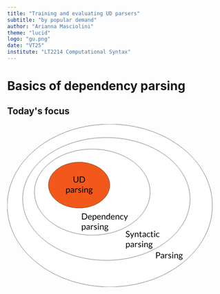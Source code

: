 ```yaml
---
title: "Training and evaluating UD parsers"
subtitle: "by popular demand"
author: "Arianna Masciolini"
theme: "lucid"
logo: "gu.png"
date: "VT25"
institute: "LT2214 Computational Syntax"
---
```


# Basics of dependency parsing

## Today's focus
<svg version="1.1" viewBox="0.0 0.0 960.0 720.0" fill="none" stroke="none" stroke-linecap="square" stroke-miterlimit="10" xmlns:xlink="http://www.w3.org/1999/xlink" xmlns="http://www.w3.org/2000/svg"><clipPath id="p.0"><path d="m0 0l960.0 0l0 720.0l-960.0 0l0 -720.0z" clip-rule="nonzero"/></clipPath><g clip-path="url(#p.0)"><path fill="#000000" fill-opacity="0.0" d="m0 0l960.0 0l0 720.0l-960.0 0z" fill-rule="evenodd"/><path fill="#ffffff" d="m0 360.00787l0 0c0 -198.82251 202.92429 -360.0 453.24408 -360.0l0 0c250.31982 0 453.24408 161.17749 453.24408 360.0l0 0c0 198.82251 -202.92426 360.0 -453.24408 360.0l0 0c-250.3198 0 -453.24408 -161.17749 -453.24408 -360.0z" fill-rule="evenodd"/><path stroke="#000000" stroke-width="1.0" stroke-linejoin="round" stroke-linecap="butt" d="m0 360.00787l0 0c0 -198.82251 202.92429 -360.0 453.24408 -360.0l0 0c250.31982 0 453.24408 161.17749 453.24408 360.0l0 0c0 198.82251 -202.92426 360.0 -453.24408 360.0l0 0c-250.3198 0 -453.24408 -161.17749 -453.24408 -360.0z" fill-rule="evenodd"/><path fill="#ffffff" d="m68.12775 330.84973l0 0c0 -150.0649 165.59824 -271.71655 369.87402 -271.71655l0 0c204.27576 0 369.87402 121.65164 369.87402 271.71655l0 0c0 150.06491 -165.59827 271.71655 -369.87402 271.71655l0 0c-204.27579 0 -369.87402 -121.65164 -369.87402 -271.71655z" fill-rule="evenodd"/><path stroke="#000000" stroke-width="1.0" stroke-linejoin="round" stroke-linecap="butt" d="m68.12775 330.84973l0 0c0 -150.0649 165.59824 -271.71655 369.87402 -271.71655l0 0c204.27576 0 369.87402 121.65164 369.87402 271.71655l0 0c0 150.06491 -165.59827 271.71655 -369.87402 271.71655l0 0c-204.27579 0 -369.87402 -121.65164 -369.87402 -271.71655z" fill-rule="evenodd"/><path fill="#ffffff" d="m120.255196 300.69324l0 0c0 -105.15155 114.39654 -190.3937 255.51181 -190.3937l0 0c141.11526 0 255.51181 85.24216 255.51181 190.3937l0 0c0 105.15152 -114.396545 190.3937 -255.51181 190.3937l0 0c-141.11526 0 -255.51181 -85.24219 -255.51181 -190.3937z" fill-rule="evenodd"/><path stroke="#000000" stroke-width="1.0" stroke-linejoin="round" stroke-linecap="butt" d="m120.255196 300.69324l0 0c0 -105.15155 114.39654 -190.3937 255.51181 -190.3937l0 0c141.11526 0 255.51181 85.24216 255.51181 190.3937l0 0c0 105.15152 -114.396545 190.3937 -255.51181 190.3937l0 0c-141.11526 0 -255.51181 -85.24219 -255.51181 -190.3937z" fill-rule="evenodd"/><path fill="#f2581a" d="m182.09082 269.72812l0 0c0 -56.011246 60.69185 -101.41733 135.55905 -101.41733l0 0c74.86719 0 135.55905 45.406082 135.55905 101.41733l0 0c0 56.01123 -60.691864 101.41733 -135.55905 101.41733l0 0c-74.8672 0 -135.55905 -45.406097 -135.55905 -101.41733z" fill-rule="evenodd"/><path stroke="#000000" stroke-width="1.0" stroke-linejoin="round" stroke-linecap="butt" d="m182.09082 269.72812l0 0c0 -56.011246 60.69185 -101.41733 135.55905 -101.41733l0 0c74.86719 0 135.55905 45.406082 135.55905 101.41733l0 0c0 56.01123 -60.691864 101.41733 -135.55905 101.41733l0 0c-74.8672 0 -135.55905 -45.406097 -135.55905 -101.41733z" fill-rule="evenodd"/><path fill="#000000" fill-opacity="0.0" d="m645.3995 548.7699l314.61414 0l0 78.86615l-314.61414 0z" fill-rule="evenodd"/><path fill="#000000" d="m661.6182 583.6099l0 10.0l-3.59375 0l0 -26.75l7.890625 0q2.53125 0 4.40625 0.59375q1.890625 0.59375 3.109375 1.671875q1.234375 1.078125 1.84375 2.609375q0.609375 1.53125 0.609375 3.421875q0 1.859375 -0.65625 3.40625q-0.65625 1.546875 -1.921875 2.671875q-1.25 1.125 -3.125 1.75q-1.859375 0.625 -4.265625 0.625l-4.296875 0zm0 -2.875l4.296875 0q1.546875 0 2.734375 -0.40625q1.1875 -0.421875 1.984375 -1.15625q0.8125 -0.734375 1.21875 -1.765625q0.40625 -1.03125 0.40625 -2.25q0 -2.5625 -1.578125 -4.0q-1.578125 -1.4375 -4.765625 -1.4375l-4.296875 0l0 11.015625zm31.264832 12.875l-1.46875 0q-0.484375 0 -0.796875 -0.140625q-0.296875 -0.15625 -0.390625 -0.640625l-0.359375 -1.75q-0.75 0.671875 -1.46875 1.203125q-0.703125 0.53125 -1.484375 0.890625q-0.78125 0.359375 -1.671875 0.546875q-0.890625 0.1875 -1.96875 0.1875q-1.109375 0 -2.078125 -0.296875q-0.953125 -0.3125 -1.65625 -0.921875q-0.703125 -0.625 -1.125 -1.5625q-0.421875 -0.953125 -0.421875 -2.234375q0 -1.125 0.609375 -2.15625q0.625 -1.03125 1.984375 -1.828125q1.375 -0.8125 3.59375 -1.328125q2.234375 -0.515625 5.4375 -0.59375l0 -1.46875q0 -2.203125 -0.953125 -3.328125q-0.9375 -1.140625 -2.78125 -1.140625q-1.203125 0 -2.046875 0.3125q-0.828125 0.3125 -1.4375 0.703125q-0.59375 0.375 -1.046875 0.6875q-0.4375 0.296875 -0.859375 0.296875q-0.34375 0 -0.59375 -0.171875q-0.25 -0.171875 -0.390625 -0.4375l-0.609375 -1.0625q1.578125 -1.515625 3.375 -2.265625q1.8125 -0.75 4.015625 -0.75q1.59375 0 2.828125 0.53125q1.234375 0.515625 2.0625 1.453125q0.84375 0.9375 1.265625 2.265625q0.4375 1.3125 0.4375 2.90625l0 12.09375zm-8.625 -2.03125q0.875 0 1.609375 -0.171875q0.734375 -0.1875 1.375 -0.515625q0.640625 -0.328125 1.21875 -0.78125q0.59375 -0.46875 1.15625 -1.078125l0 -3.9375q-2.296875 0.078125 -3.90625 0.375q-1.59375 0.28125 -2.609375 0.75q-1.0 0.46875 -1.46875 1.109375q-0.453125 0.625 -0.453125 1.40625q0 0.75 0.234375 1.296875q0.25 0.53125 0.65625 0.875q0.421875 0.34375 0.96875 0.515625q0.5625 0.15625 1.21875 0.15625zm13.65979 2.03125l0 -18.90625l1.90625 0q0.546875 0 0.75 0.203125q0.203125 0.203125 0.28125 0.703125l0.21875 2.953125q0.96875 -1.96875 2.390625 -3.078125q1.4375 -1.125 3.359375 -1.125q0.78125 0 1.421875 0.1875q0.640625 0.171875 1.171875 0.484375l-0.421875 2.484375q-0.140625 0.46875 -0.578125 0.46875q-0.265625 0 -0.8125 -0.171875q-0.53125 -0.171875 -1.5 -0.171875q-1.734375 0 -2.90625 1.015625q-1.171875 1.0 -1.953125 2.921875l0 12.03125l-3.328125 0zm25.871399 -15.796875q-0.21875 0.421875 -0.6875 0.421875q-0.28125 0 -0.640625 -0.203125q-0.34375 -0.21875 -0.859375 -0.46875q-0.515625 -0.25 -1.234375 -0.453125q-0.703125 -0.21875 -1.671875 -0.21875q-0.84375 0 -1.515625 0.21875q-0.671875 0.203125 -1.15625 0.578125q-0.46875 0.375 -0.71875 0.875q-0.25 0.484375 -0.25 1.0625q0 0.734375 0.421875 1.21875q0.421875 0.484375 1.109375 0.84375q0.6875 0.34375 1.5625 0.625q0.890625 0.265625 1.8125 0.578125q0.921875 0.296875 1.796875 0.671875q0.875 0.375 1.5625 0.9375q0.703125 0.5625 1.109375 1.375q0.421875 0.8125 0.421875 1.953125q0 1.296875 -0.46875 2.40625q-0.453125 1.109375 -1.375 1.921875q-0.90625 0.8125 -2.234375 1.28125q-1.328125 0.46875 -3.0625 0.46875q-1.984375 0 -3.59375 -0.640625q-1.59375 -0.640625 -2.71875 -1.65625l0.78125 -1.265625q0.15625 -0.25 0.359375 -0.375q0.203125 -0.125 0.546875 -0.125q0.328125 0 0.703125 0.265625q0.375 0.25 0.90625 0.578125q0.53125 0.3125 1.28125 0.578125q0.765625 0.25 1.90625 0.25q0.96875 0 1.6875 -0.25q0.734375 -0.25 1.21875 -0.671875q0.484375 -0.4375 0.71875 -1.0q0.234375 -0.5625 0.234375 -1.1875q0 -0.78125 -0.421875 -1.296875q-0.421875 -0.515625 -1.109375 -0.875q-0.6875 -0.375 -1.578125 -0.640625q-0.890625 -0.265625 -1.8125 -0.5625q-0.921875 -0.3125 -1.8125 -0.6875q-0.890625 -0.390625 -1.578125 -0.96875q-0.6875 -0.578125 -1.109375 -1.421875q-0.421875 -0.84375 -0.421875 -2.0625q0 -1.078125 0.453125 -2.078125q0.453125 -1.0 1.3125 -1.75q0.859375 -0.765625 2.109375 -1.203125q1.25 -0.453125 2.84375 -0.453125q1.875 0 3.359375 0.59375q1.484375 0.578125 2.5625 1.609375l-0.75 1.203125zm9.0755005 -3.109375l0 18.90625l-3.328125 0l0 -18.90625l3.328125 0zm0.75 -5.9375q0 0.484375 -0.203125 0.90625q-0.1875 0.421875 -0.515625 0.75q-0.328125 0.328125 -0.765625 0.515625q-0.421875 0.1875 -0.90625 0.1875q-0.484375 0 -0.90625 -0.1875q-0.421875 -0.1875 -0.75 -0.515625q-0.328125 -0.328125 -0.515625 -0.75q-0.1875 -0.421875 -0.1875 -0.90625q0 -0.484375 0.1875 -0.921875q0.1875 -0.4375 0.515625 -0.765625q0.328125 -0.328125 0.75 -0.515625q0.421875 -0.1875 0.90625 -0.1875q0.484375 0 0.90625 0.1875q0.4375 0.1875 0.765625 0.515625q0.328125 0.328125 0.515625 0.765625q0.203125 0.4375 0.203125 0.921875zm5.1029053 24.84375l0 -18.90625l1.984375 0q0.703125 0 0.890625 0.6875l0.265625 2.0625q1.234375 -1.375 2.75 -2.203125q1.53125 -0.84375 3.515625 -0.84375q1.5625 0 2.734375 0.515625q1.1875 0.515625 1.984375 1.453125q0.796875 0.9375 1.203125 2.265625q0.40625 1.328125 0.40625 2.9375l0 12.03125l-3.3125 0l0 -12.03125q0 -2.15625 -0.984375 -3.34375q-0.984375 -1.1875 -3.0 -1.1875q-1.46875 0 -2.75 0.71875q-1.28125 0.703125 -2.359375 1.921875l0 13.921875l-3.328125 0zm27.129456 -19.21875q1.234375 0 2.296875 0.265625q1.078125 0.265625 1.953125 0.796875l5.140625 0l0 1.234375q0 0.609375 -0.796875 0.78125l-2.140625 0.296875q0.640625 1.21875 0.640625 2.703125q0 1.375 -0.53125 2.515625q-0.53125 1.125 -1.484375 1.9375q-0.9375 0.796875 -2.234375 1.234375q-1.296875 0.421875 -2.84375 0.421875q-1.328125 0 -2.5 -0.328125q-0.609375 0.375 -0.921875 0.8125q-0.296875 0.421875 -0.296875 0.828125q0 0.671875 0.53125 1.03125q0.546875 0.34375 1.4375 0.5q0.90625 0.140625 2.046875 0.1875q1.140625 0.03125 2.3125 0.109375q1.1875 0.078125 2.328125 0.296875q1.140625 0.203125 2.03125 0.671875q0.90625 0.453125 1.4375 1.28125q0.546875 0.8125 0.546875 2.125q0 1.21875 -0.609375 2.34375q-0.609375 1.140625 -1.75 2.03125q-1.125 0.890625 -2.78125 1.421875q-1.640625 0.53125 -3.703125 0.53125q-2.078125 0 -3.640625 -0.421875q-1.546875 -0.40625 -2.578125 -1.09375q-1.03125 -0.6875 -1.546875 -1.59375q-0.5 -0.90625 -0.5 -1.890625q0 -1.40625 0.875 -2.375q0.890625 -0.984375 2.4375 -1.5625q-0.796875 -0.375 -1.28125 -1.0q-0.46875 -0.625 -0.46875 -1.671875q0 -0.40625 0.140625 -0.84375q0.15625 -0.4375 0.46875 -0.859375q0.3125 -0.4375 0.75 -0.828125q0.453125 -0.40625 1.046875 -0.703125q-1.390625 -0.78125 -2.1875 -2.078125q-0.796875 -1.296875 -0.796875 -3.03125q0 -1.375 0.53125 -2.5q0.53125 -1.140625 1.484375 -1.921875q0.953125 -0.796875 2.265625 -1.21875q1.3125 -0.4375 2.890625 -0.4375zm5.890625 20.25q0 -0.71875 -0.390625 -1.140625q-0.390625 -0.4375 -1.0625 -0.671875q-0.671875 -0.234375 -1.546875 -0.34375q-0.875 -0.109375 -1.84375 -0.15625q-0.96875 -0.046875 -1.984375 -0.09375q-1.015625 -0.0625 -1.921875 -0.21875q-1.0625 0.515625 -1.734375 1.25q-0.65625 0.71875 -0.65625 1.71875q0 0.640625 0.328125 1.1875q0.328125 0.546875 1.0 0.953125q0.671875 0.40625 1.6875 0.640625q1.015625 0.234375 2.390625 0.234375q1.34375 0 2.40625 -0.25q1.078125 -0.234375 1.8125 -0.6875q0.734375 -0.453125 1.125 -1.078125q0.390625 -0.609375 0.390625 -1.34375zm-5.890625 -10.265625q1.0 0 1.765625 -0.28125q0.78125 -0.28125 1.296875 -0.78125q0.53125 -0.515625 0.796875 -1.203125q0.265625 -0.703125 0.265625 -1.546875q0 -1.734375 -1.0625 -2.75q-1.046875 -1.03125 -3.0625 -1.03125q-2.0 0 -3.0625 1.03125q-1.046875 1.015625 -1.046875 2.75q0 0.84375 0.265625 1.546875q0.28125 0.6875 0.796875 1.203125q0.515625 0.5 1.28125 0.78125q0.765625 0.28125 1.765625 0.28125z" fill-rule="nonzero"/><path fill="#000000" fill-opacity="0.0" d="m513.47363 454.82077l208.28345 0l0 104.59842l-208.28345 0z" fill-rule="evenodd"/><path fill="#000000" d="m539.42676 477.09827q-0.171875 0.28125 -0.359375 0.421875q-0.1875 0.140625 -0.484375 0.140625q-0.3125 0 -0.734375 -0.3125q-0.421875 -0.328125 -1.078125 -0.703125q-0.640625 -0.390625 -1.546875 -0.703125q-0.890625 -0.328125 -2.1875 -0.328125q-1.21875 0 -2.15625 0.328125q-0.921875 0.328125 -1.546875 0.890625q-0.625 0.5625 -0.953125 1.328125q-0.3125 0.75 -0.3125 1.625q0 1.125 0.546875 1.859375q0.5625 0.734375 1.46875 1.265625q0.90625 0.515625 2.046875 0.90625q1.15625 0.375 2.359375 0.78125q1.203125 0.40625 2.34375 0.921875q1.15625 0.515625 2.046875 1.296875q0.90625 0.78125 1.453125 1.921875q0.5625 1.140625 0.5625 2.796875q0 1.765625 -0.59375 3.3125q-0.59375 1.53125 -1.75 2.671875q-1.140625 1.125 -2.8125 1.78125q-1.671875 0.65625 -3.796875 0.65625q-2.59375 0 -4.734375 -0.9375q-2.140625 -0.953125 -3.65625 -2.546875l1.046875 -1.71875q0.15625 -0.203125 0.359375 -0.34375q0.21875 -0.140625 0.484375 -0.140625q0.390625 0 0.890625 0.421875q0.515625 0.421875 1.265625 0.921875q0.75 0.5 1.828125 0.921875q1.078125 0.421875 2.625 0.421875q1.28125 0 2.28125 -0.359375q1.015625 -0.359375 1.71875 -1.0q0.703125 -0.640625 1.078125 -1.53125q0.375 -0.90625 0.375 -2.0q0 -1.21875 -0.5625 -1.984375q-0.546875 -0.78125 -1.453125 -1.296875q-0.890625 -0.53125 -2.03125 -0.890625q-1.140625 -0.359375 -2.359375 -0.734375q-1.203125 -0.390625 -2.359375 -0.890625q-1.140625 -0.515625 -2.03125 -1.3125q-0.890625 -0.8125 -1.453125 -2.015625q-0.546875 -1.203125 -0.546875 -2.96875q0 -1.421875 0.546875 -2.75q0.5625 -1.328125 1.609375 -2.34375q1.046875 -1.03125 2.578125 -1.640625q1.546875 -0.625 3.546875 -0.625q2.234375 0 4.078125 0.71875q1.84375 0.703125 3.234375 2.046875l-0.875 1.71875zm11.096436 28.140625q-0.171875 0.375 -0.421875 0.59375q-0.25 0.234375 -0.765625 0.234375l-2.46875 0l3.453125 -7.5l-7.796875 -17.8125l2.875 0q0.421875 0 0.65625 0.21875q0.25 0.203125 0.359375 0.46875l5.0625 11.90625q0.171875 0.421875 0.28125 0.828125q0.125 0.40625 0.21875 0.84375q0.140625 -0.4375 0.265625 -0.84375q0.125 -0.40625 0.296875 -0.84375l4.90625 -11.890625q0.109375 -0.296875 0.375 -0.484375q0.28125 -0.203125 0.59375 -0.203125l2.65625 0l-10.546875 24.484375zm13.565186 -5.578125l0 -18.90625l1.984375 0q0.703125 0 0.890625 0.6875l0.265625 2.0625q1.234375 -1.375 2.75 -2.203125q1.53125 -0.84375 3.515625 -0.84375q1.5625 0 2.734375 0.515625q1.1875 0.515625 1.984375 1.453125q0.796875 0.9375 1.203125 2.265625q0.40625 1.328125 0.40625 2.9375l0 12.03125l-3.3125 0l0 -12.03125q0 -2.15625 -0.984375 -3.34375q-0.984375 -1.1875 -3.0 -1.1875q-1.46875 0 -2.75 0.71875q-1.28125 0.703125 -2.359375 1.921875l0 13.921875l-3.328125 0zm26.488892 0.296875q-2.234375 0 -3.4375 -1.25q-1.203125 -1.25 -1.203125 -3.59375l0 -11.578125l-2.28125 0q-0.296875 0 -0.5 -0.171875q-0.203125 -0.1875 -0.203125 -0.5625l0 -1.3125l3.09375 -0.40625l0.765625 -5.828125q0.03125 -0.28125 0.234375 -0.453125q0.203125 -0.1875 0.53125 -0.1875l1.671875 0l0 6.515625l5.421875 0l0 2.40625l-5.421875 0l0 11.34375q0 1.203125 0.578125 1.78125q0.578125 0.578125 1.5 0.578125q0.515625 0 0.890625 -0.140625q0.390625 -0.140625 0.671875 -0.3125q0.28125 -0.171875 0.46875 -0.3125q0.203125 -0.140625 0.359375 -0.140625q0.265625 0 0.46875 0.328125l0.96875 1.578125q-0.859375 0.8125 -2.078125 1.265625q-1.203125 0.453125 -2.5 0.453125zm22.079712 -0.296875l-1.46875 0q-0.484375 0 -0.796875 -0.140625q-0.296875 -0.15625 -0.390625 -0.640625l-0.359375 -1.75q-0.75 0.671875 -1.46875 1.203125q-0.703125 0.53125 -1.484375 0.890625q-0.78125 0.359375 -1.671875 0.546875q-0.890625 0.1875 -1.96875 0.1875q-1.109375 0 -2.078125 -0.296875q-0.953125 -0.3125 -1.65625 -0.921875q-0.703125 -0.625 -1.125 -1.5625q-0.421875 -0.953125 -0.421875 -2.234375q0 -1.125 0.609375 -2.15625q0.625 -1.03125 1.984375 -1.828125q1.375 -0.8125 3.59375 -1.328125q2.234375 -0.515625 5.4375 -0.59375l0 -1.46875q0 -2.203125 -0.953125 -3.328125q-0.9375 -1.140625 -2.78125 -1.140625q-1.203125 0 -2.046875 0.3125q-0.828125 0.3125 -1.4375 0.703125q-0.59375 0.375 -1.046875 0.6875q-0.4375 0.296875 -0.859375 0.296875q-0.34375 0 -0.59375 -0.171875q-0.25 -0.171875 -0.390625 -0.4375l-0.609375 -1.0625q1.578125 -1.515625 3.375 -2.265625q1.8125 -0.75 4.015625 -0.75q1.59375 0 2.828125 0.53125q1.234375 0.515625 2.0625 1.453125q0.84375 0.9375 1.265625 2.265625q0.4375 1.3125 0.4375 2.90625l0 12.09375zm-8.625 -2.03125q0.875 0 1.609375 -0.171875q0.734375 -0.1875 1.375 -0.515625q0.640625 -0.328125 1.21875 -0.78125q0.59375 -0.46875 1.15625 -1.078125l0 -3.9375q-2.296875 0.078125 -3.90625 0.375q-1.59375 0.28125 -2.609375 0.75q-1.0 0.46875 -1.46875 1.109375q-0.453125 0.625 -0.453125 1.40625q0 0.75 0.234375 1.296875q0.25 0.53125 0.65625 0.875q0.421875 0.34375 0.96875 0.515625q0.5625 0.15625 1.21875 0.15625zm26.56604 -13.515625q-0.15625 0.203125 -0.3125 0.3125q-0.140625 0.109375 -0.421875 0.109375q-0.28125 0 -0.609375 -0.21875q-0.328125 -0.234375 -0.828125 -0.515625q-0.5 -0.28125 -1.21875 -0.515625q-0.71875 -0.234375 -1.765625 -0.234375q-1.375 0 -2.4375 0.5q-1.0625 0.484375 -1.78125 1.421875q-0.71875 0.9375 -1.09375 2.265625q-0.359375 1.3125 -0.359375 2.953125q0 1.71875 0.390625 3.0625q0.390625 1.328125 1.09375 2.234375q0.71875 0.90625 1.734375 1.390625q1.015625 0.46875 2.28125 0.46875q1.21875 0 2.0 -0.28125q0.78125 -0.296875 1.296875 -0.65625q0.53125 -0.359375 0.859375 -0.640625q0.34375 -0.296875 0.6875 -0.296875q0.421875 0 0.625 0.328125l0.9375 1.203125q-1.234375 1.515625 -3.078125 2.21875q-1.84375 0.703125 -3.90625 0.703125q-1.765625 0 -3.296875 -0.65625q-1.515625 -0.65625 -2.640625 -1.890625q-1.109375 -1.25 -1.765625 -3.046875q-0.640625 -1.8125 -0.640625 -4.140625q0 -2.109375 0.59375 -3.890625q0.59375 -1.796875 1.71875 -3.09375q1.125 -1.296875 2.78125 -2.015625q1.671875 -0.734375 3.8125 -0.734375q1.984375 0 3.515625 0.640625q1.53125 0.640625 2.703125 1.828125l-0.875 1.1875zm10.260376 15.84375q-2.234375 0 -3.4375 -1.25q-1.203125 -1.25 -1.203125 -3.59375l0 -11.578125l-2.28125 0q-0.296875 0 -0.5 -0.171875q-0.203125 -0.1875 -0.203125 -0.5625l0 -1.3125l3.09375 -0.40625l0.765625 -5.828125q0.03125 -0.28125 0.234375 -0.453125q0.203125 -0.1875 0.53125 -0.1875l1.671875 0l0 6.515625l5.421875 0l0 2.40625l-5.421875 0l0 11.34375q0 1.203125 0.578125 1.78125q0.578125 0.578125 1.5 0.578125q0.515625 0 0.890625 -0.140625q0.390625 -0.140625 0.671875 -0.3125q0.28125 -0.171875 0.46875 -0.3125q0.203125 -0.140625 0.359375 -0.140625q0.265625 0 0.46875 0.328125l0.96875 1.578125q-0.859375 0.8125 -2.078125 1.265625q-1.203125 0.453125 -2.5 0.453125zm11.892212 -19.203125l0 18.90625l-3.328125 0l0 -18.90625l3.328125 0zm0.75 -5.9375q0 0.484375 -0.203125 0.90625q-0.1875 0.421875 -0.515625 0.75q-0.328125 0.328125 -0.765625 0.515625q-0.421875 0.1875 -0.90625 0.1875q-0.484375 0 -0.90625 -0.1875q-0.421875 -0.1875 -0.75 -0.515625q-0.328125 -0.328125 -0.515625 -0.75q-0.1875 -0.421875 -0.1875 -0.90625q0 -0.484375 0.1875 -0.921875q0.1875 -0.4375 0.515625 -0.765625q0.328125 -0.328125 0.75 -0.515625q0.421875 -0.1875 0.90625 -0.1875q0.484375 0 0.90625 0.1875q0.4375 0.1875 0.765625 0.515625q0.328125 0.328125 0.515625 0.765625q0.203125 0.4375 0.203125 0.921875zm18.009155 9.296875q-0.15625 0.203125 -0.3125 0.3125q-0.140625 0.109375 -0.421875 0.109375q-0.28125 0 -0.609375 -0.21875q-0.328125 -0.234375 -0.828125 -0.515625q-0.5 -0.28125 -1.21875 -0.515625q-0.71875 -0.234375 -1.765625 -0.234375q-1.375 0 -2.4375 0.5q-1.0625 0.484375 -1.78125 1.421875q-0.71875 0.9375 -1.09375 2.265625q-0.359375 1.3125 -0.359375 2.953125q0 1.71875 0.390625 3.0625q0.390625 1.328125 1.09375 2.234375q0.71875 0.90625 1.734375 1.390625q1.015625 0.46875 2.28125 0.46875q1.21875 0 2.0 -0.28125q0.78125 -0.296875 1.296875 -0.65625q0.53125 -0.359375 0.859375 -0.640625q0.34375 -0.296875 0.6875 -0.296875q0.421875 0 0.625 0.328125l0.9375 1.203125q-1.234375 1.515625 -3.078125 2.21875q-1.84375 0.703125 -3.90625 0.703125q-1.765625 0 -3.296875 -0.65625q-1.515625 -0.65625 -2.640625 -1.890625q-1.109375 -1.25 -1.765625 -3.046875q-0.640625 -1.8125 -0.640625 -4.140625q0 -2.109375 0.59375 -3.890625q0.59375 -1.796875 1.71875 -3.09375q1.125 -1.296875 2.78125 -2.015625q1.671875 -0.734375 3.8125 -0.734375q1.984375 0 3.515625 0.640625q1.53125 0.640625 2.703125 1.828125l-0.875 1.1875z" fill-rule="nonzero"/><path fill="#000000" d="m525.1924 550.867l0 -25.3125l1.984375 0q0.703125 0 0.890625 0.6875l0.28125 2.25q1.21875 -1.484375 2.765625 -2.375q1.5625 -0.90625 3.609375 -0.90625q1.625 0 2.9375 0.625q1.328125 0.625 2.265625 1.859375q0.9375 1.21875 1.4375 3.03125q0.5 1.8125 0.5 4.15625q0 2.09375 -0.5625 3.90625q-0.5625 1.796875 -1.609375 3.109375q-1.03125 1.3125 -2.5625 2.078125q-1.515625 0.75 -3.421875 0.75q-1.75 0 -3.0 -0.578125q-1.234375 -0.578125 -2.1875 -1.640625l0 8.359375l-3.328125 0zm8.421875 -22.96875q-1.625 0 -2.84375 0.75q-1.21875 0.75 -2.25 2.109375l0 9.15625q0.921875 1.21875 2.0 1.734375q1.09375 0.5 2.4375 0.5q2.640625 0 4.046875 -1.875q1.421875 -1.890625 1.421875 -5.390625q0 -1.84375 -0.328125 -3.171875q-0.328125 -1.328125 -0.9375 -2.171875q-0.609375 -0.84375 -1.515625 -1.234375q-0.890625 -0.40625 -2.03125 -0.40625zm26.073914 16.5625l-1.46875 0q-0.484375 0 -0.796875 -0.140625q-0.296875 -0.15625 -0.390625 -0.640625l-0.359375 -1.75q-0.75 0.671875 -1.46875 1.203125q-0.703125 0.53125 -1.484375 0.890625q-0.78125 0.359375 -1.671875 0.546875q-0.890625 0.1875 -1.96875 0.1875q-1.109375 0 -2.078125 -0.296875q-0.953125 -0.3125 -1.65625 -0.921875q-0.703125 -0.625 -1.125 -1.5625q-0.421875 -0.953125 -0.421875 -2.234375q0 -1.125 0.609375 -2.15625q0.625 -1.03125 1.984375 -1.828125q1.375 -0.8125 3.59375 -1.328125q2.234375 -0.515625 5.4375 -0.59375l0 -1.46875q0 -2.203125 -0.953125 -3.328125q-0.9375 -1.140625 -2.78125 -1.140625q-1.203125 0 -2.046875 0.3125q-0.828125 0.3125 -1.4375 0.703125q-0.59375 0.375 -1.046875 0.6875q-0.4375 0.296875 -0.859375 0.296875q-0.34375 0 -0.59375 -0.171875q-0.25 -0.171875 -0.390625 -0.4375l-0.609375 -1.0625q1.578125 -1.515625 3.375 -2.265625q1.8125 -0.75 4.015625 -0.75q1.59375 0 2.828125 0.53125q1.234375 0.515625 2.0625 1.453125q0.84375 0.9375 1.265625 2.265625q0.4375 1.3125 0.4375 2.90625l0 12.09375zm-8.625 -2.03125q0.875 0 1.609375 -0.171875q0.734375 -0.1875 1.375 -0.515625q0.640625 -0.328125 1.21875 -0.78125q0.59375 -0.46875 1.15625 -1.078125l0 -3.9375q-2.296875 0.078125 -3.90625 0.375q-1.59375 0.28125 -2.609375 0.75q-1.0 0.46875 -1.46875 1.109375q-0.453125 0.625 -0.453125 1.40625q0 0.75 0.234375 1.296875q0.25 0.53125 0.65625 0.875q0.421875 0.34375 0.96875 0.515625q0.5625 0.15625 1.21875 0.15625zm13.65979 2.03125l0 -18.90625l1.90625 0q0.546875 0 0.75 0.203125q0.203125 0.203125 0.28125 0.703125l0.21875 2.953125q0.96875 -1.96875 2.390625 -3.078125q1.4375 -1.125 3.359375 -1.125q0.78125 0 1.421875 0.1875q0.640625 0.171875 1.171875 0.484375l-0.421875 2.484375q-0.140625 0.46875 -0.578125 0.46875q-0.265625 0 -0.8125 -0.171875q-0.53125 -0.171875 -1.5 -0.171875q-1.734375 0 -2.90625 1.015625q-1.171875 1.0 -1.953125 2.921875l0 12.03125l-3.328125 0zm25.87146 -15.796875q-0.21875 0.421875 -0.6875 0.421875q-0.28125 0 -0.640625 -0.203125q-0.34375 -0.21875 -0.859375 -0.46875q-0.515625 -0.25 -1.234375 -0.453125q-0.703125 -0.21875 -1.671875 -0.21875q-0.84375 0 -1.515625 0.21875q-0.671875 0.203125 -1.15625 0.578125q-0.46875 0.375 -0.71875 0.875q-0.25 0.484375 -0.25 1.0625q0 0.734375 0.421875 1.21875q0.421875 0.484375 1.109375 0.84375q0.6875 0.34375 1.5625 0.625q0.890625 0.265625 1.8125 0.578125q0.921875 0.296875 1.796875 0.671875q0.875 0.375 1.5625 0.9375q0.703125 0.5625 1.109375 1.375q0.421875 0.8125 0.421875 1.953125q0 1.296875 -0.46875 2.40625q-0.453125 1.109375 -1.375 1.921875q-0.90625 0.8125 -2.234375 1.28125q-1.328125 0.46875 -3.0625 0.46875q-1.984375 0 -3.59375 -0.640625q-1.59375 -0.640625 -2.71875 -1.65625l0.78125 -1.265625q0.15625 -0.25 0.359375 -0.375q0.203125 -0.125 0.546875 -0.125q0.328125 0 0.703125 0.265625q0.375 0.25 0.90625 0.578125q0.53125 0.3125 1.28125 0.578125q0.765625 0.25 1.90625 0.25q0.96875 0 1.6875 -0.25q0.734375 -0.25 1.21875 -0.671875q0.484375 -0.4375 0.71875 -1.0q0.234375 -0.5625 0.234375 -1.1875q0 -0.78125 -0.421875 -1.296875q-0.421875 -0.515625 -1.109375 -0.875q-0.6875 -0.375 -1.578125 -0.640625q-0.890625 -0.265625 -1.8125 -0.5625q-0.921875 -0.3125 -1.8125 -0.6875q-0.890625 -0.390625 -1.578125 -0.96875q-0.6875 -0.578125 -1.109375 -1.421875q-0.421875 -0.84375 -0.421875 -2.0625q0 -1.078125 0.453125 -2.078125q0.453125 -1.0 1.3125 -1.75q0.859375 -0.765625 2.109375 -1.203125q1.25 -0.453125 2.84375 -0.453125q1.875 0 3.359375 0.59375q1.484375 0.578125 2.5625 1.609375l-0.75 1.203125zm9.075439 -3.109375l0 18.90625l-3.328125 0l0 -18.90625l3.328125 0zm0.75 -5.9375q0 0.484375 -0.203125 0.90625q-0.1875 0.421875 -0.515625 0.75q-0.328125 0.328125 -0.765625 0.515625q-0.421875 0.1875 -0.90625 0.1875q-0.484375 0 -0.90625 -0.1875q-0.421875 -0.1875 -0.75 -0.515625q-0.328125 -0.328125 -0.515625 -0.75q-0.1875 -0.421875 -0.1875 -0.90625q0 -0.484375 0.1875 -0.921875q0.1875 -0.4375 0.515625 -0.765625q0.328125 -0.328125 0.75 -0.515625q0.421875 -0.1875 0.90625 -0.1875q0.484375 0 0.90625 0.1875q0.4375 0.1875 0.765625 0.515625q0.328125 0.328125 0.515625 0.765625q0.203125 0.4375 0.203125 0.921875zm5.1029053 24.84375l0 -18.90625l1.984375 0q0.703125 0 0.890625 0.6875l0.265625 2.0625q1.234375 -1.375 2.75 -2.203125q1.53125 -0.84375 3.515625 -0.84375q1.5625 0 2.734375 0.515625q1.1875 0.515625 1.984375 1.453125q0.796875 0.9375 1.203125 2.265625q0.40625 1.328125 0.40625 2.9375l0 12.03125l-3.3125 0l0 -12.03125q0 -2.15625 -0.984375 -3.34375q-0.984375 -1.1875 -3.0 -1.1875q-1.46875 0 -2.75 0.71875q-1.28125 0.703125 -2.359375 1.921875l0 13.921875l-3.328125 0zm27.129517 -19.21875q1.234375 0 2.296875 0.265625q1.078125 0.265625 1.953125 0.796875l5.140625 0l0 1.234375q0 0.609375 -0.796875 0.78125l-2.140625 0.296875q0.640625 1.21875 0.640625 2.703125q0 1.375 -0.53125 2.515625q-0.53125 1.125 -1.484375 1.9375q-0.9375 0.796875 -2.234375 1.234375q-1.296875 0.421875 -2.84375 0.421875q-1.328125 0 -2.5 -0.328125q-0.609375 0.375 -0.921875 0.8125q-0.296875 0.421875 -0.296875 0.828125q0 0.671875 0.53125 1.03125q0.546875 0.34375 1.4375 0.5q0.90625 0.140625 2.046875 0.1875q1.140625 0.03125 2.3125 0.109375q1.1875 0.078125 2.328125 0.296875q1.140625 0.203125 2.03125 0.671875q0.90625 0.453125 1.4375 1.28125q0.546875 0.8125 0.546875 2.125q0 1.21875 -0.609375 2.34375q-0.609375 1.140625 -1.75 2.03125q-1.125 0.890625 -2.78125 1.421875q-1.640625 0.53125 -3.703125 0.53125q-2.078125 0 -3.640625 -0.421875q-1.546875 -0.40625 -2.578125 -1.09375q-1.03125 -0.6875 -1.546875 -1.59375q-0.5 -0.90625 -0.5 -1.890625q0 -1.40625 0.875 -2.375q0.890625 -0.984375 2.4375 -1.5625q-0.796875 -0.375 -1.28125 -1.0q-0.46875 -0.625 -0.46875 -1.671875q0 -0.40625 0.140625 -0.84375q0.15625 -0.4375 0.46875 -0.859375q0.3125 -0.4375 0.75 -0.828125q0.453125 -0.40625 1.046875 -0.703125q-1.390625 -0.78125 -2.1875 -2.078125q-0.796875 -1.296875 -0.796875 -3.03125q0 -1.375 0.53125 -2.5q0.53125 -1.140625 1.484375 -1.921875q0.953125 -0.796875 2.265625 -1.21875q1.3125 -0.4375 2.890625 -0.4375zm5.890625 20.25q0 -0.71875 -0.390625 -1.140625q-0.390625 -0.4375 -1.0625 -0.671875q-0.671875 -0.234375 -1.546875 -0.34375q-0.875 -0.109375 -1.84375 -0.15625q-0.96875 -0.046875 -1.984375 -0.09375q-1.015625 -0.0625 -1.921875 -0.21875q-1.0625 0.515625 -1.734375 1.25q-0.65625 0.71875 -0.65625 1.71875q0 0.640625 0.328125 1.1875q0.328125 0.546875 1.0 0.953125q0.671875 0.40625 1.6875 0.640625q1.015625 0.234375 2.390625 0.234375q1.34375 0 2.40625 -0.25q1.078125 -0.234375 1.8125 -0.6875q0.734375 -0.453125 1.125 -1.078125q0.390625 -0.609375 0.390625 -1.34375zm-5.890625 -10.265625q1.0 0 1.765625 -0.28125q0.78125 -0.28125 1.296875 -0.78125q0.53125 -0.515625 0.796875 -1.203125q0.265625 -0.703125 0.265625 -1.546875q0 -1.734375 -1.0625 -2.75q-1.046875 -1.03125 -3.0625 -1.03125q-2.0 0 -3.0625 1.03125q-1.046875 1.015625 -1.046875 2.75q0 0.84375 0.265625 1.546875q0.28125 0.6875 0.796875 1.203125q0.515625 0.5 1.28125 0.78125q0.765625 0.28125 1.765625 0.28125z" fill-rule="nonzero"/><path fill="#000000" fill-opacity="0.0" d="m318.21756 376.86996l291.2756 0l0 125.13388l-291.2756 0z" fill-rule="evenodd"/><path fill="#000000" d="m353.63943 408.3506q0 3.0 -0.953125 5.46875q-0.9375 2.453125 -2.6875 4.21875q-1.734375 1.75 -4.15625 2.71875q-2.421875 0.953125 -5.375 0.953125l-10.0 0l0 -26.75l10.0 0q2.953125 0 5.375 0.96875q2.421875 0.953125 4.15625 2.71875q1.75 1.765625 2.6875 4.234375q0.953125 2.453125 0.953125 5.46875zm-3.703125 0q0 -2.46875 -0.671875 -4.40625q-0.671875 -1.9375 -1.90625 -3.28125q-1.234375 -1.34375 -3.0 -2.046875q-1.75 -0.71875 -3.890625 -0.71875l-6.359375 0l0 20.875l6.359375 0q2.140625 0 3.890625 -0.703125q1.765625 -0.703125 3.0 -2.03125q1.234375 -1.34375 1.90625 -3.28125q0.671875 -1.953125 0.671875 -4.40625zm15.59256 -5.84375q1.703125 0 3.140625 0.578125q1.4375 0.5625 2.484375 1.640625q1.046875 1.0625 1.625 2.640625q0.59375 1.578125 0.59375 3.59375q0 0.78125 -0.171875 1.046875q-0.15625 0.265625 -0.625 0.265625l-12.578125 0q0.03125 1.78125 0.46875 3.109375q0.453125 1.328125 1.234375 2.21875q0.796875 0.875 1.875 1.3125q1.078125 0.4375 2.421875 0.4375q1.25 0 2.15625 -0.28125q0.90625 -0.296875 1.5625 -0.625q0.65625 -0.34375 1.09375 -0.625q0.4375 -0.296875 0.75 -0.296875q0.40625 0 0.640625 0.328125l0.9375 1.203125q-0.625 0.75 -1.484375 1.3125q-0.859375 0.546875 -1.84375 0.90625q-0.96875 0.34375 -2.015625 0.515625q-1.046875 0.1875 -2.078125 0.1875q-1.953125 0 -3.609375 -0.65625q-1.65625 -0.671875 -2.859375 -1.953125q-1.203125 -1.28125 -1.875 -3.15625q-0.671875 -1.890625 -0.671875 -4.34375q0 -1.96875 0.609375 -3.6875q0.609375 -1.71875 1.75 -2.96875q1.140625 -1.265625 2.78125 -1.984375q1.640625 -0.71875 3.6875 -0.71875zm0.078125 2.4375q-2.40625 0 -3.796875 1.390625q-1.375 1.390625 -1.703125 3.859375l10.28125 0q0 -1.15625 -0.328125 -2.109375q-0.3125 -0.96875 -0.921875 -1.671875q-0.609375 -0.703125 -1.5 -1.078125q-0.890625 -0.390625 -2.03125 -0.390625zm11.997498 23.171875l0 -25.3125l1.984375 0q0.703125 0 0.890625 0.6875l0.28125 2.25q1.21875 -1.484375 2.765625 -2.375q1.5625 -0.90625 3.609375 -0.90625q1.625 0 2.9375 0.625q1.328125 0.625 2.265625 1.859375q0.9375 1.21875 1.4375 3.03125q0.5 1.8125 0.5 4.15625q0 2.09375 -0.5625 3.90625q-0.5625 1.796875 -1.609375 3.109375q-1.03125 1.3125 -2.5625 2.078125q-1.515625 0.75 -3.421875 0.75q-1.75 0 -3.0 -0.578125q-1.234375 -0.578125 -2.1875 -1.640625l0 8.359375l-3.328125 0zm8.421875 -22.96875q-1.625 0 -2.84375 0.75q-1.21875 0.75 -2.25 2.109375l0 9.15625q0.921875 1.21875 2.0 1.734375q1.09375 0.5 2.4375 0.5q2.640625 0 4.046875 -1.875q1.421875 -1.890625 1.421875 -5.390625q0 -1.84375 -0.328125 -3.171875q-0.328125 -1.328125 -0.9375 -2.171875q-0.609375 -0.84375 -1.515625 -1.234375q-0.890625 -0.40625 -2.03125 -0.40625zm19.667694 -2.640625q1.703125 0 3.140625 0.578125q1.4375 0.5625 2.484375 1.640625q1.046875 1.0625 1.625 2.640625q0.59375 1.578125 0.59375 3.59375q0 0.78125 -0.171875 1.046875q-0.15625 0.265625 -0.625 0.265625l-12.578125 0q0.03125 1.78125 0.46875 3.109375q0.453125 1.328125 1.234375 2.21875q0.796875 0.875 1.875 1.3125q1.078125 0.4375 2.421875 0.4375q1.25 0 2.15625 -0.28125q0.90625 -0.296875 1.5625 -0.625q0.65625 -0.34375 1.09375 -0.625q0.4375 -0.296875 0.75 -0.296875q0.40625 0 0.640625 0.328125l0.9375 1.203125q-0.625 0.75 -1.484375 1.3125q-0.859375 0.546875 -1.84375 0.90625q-0.96875 0.34375 -2.015625 0.515625q-1.046875 0.1875 -2.078125 0.1875q-1.953125 0 -3.609375 -0.65625q-1.65625 -0.671875 -2.859375 -1.953125q-1.203125 -1.28125 -1.875 -3.15625q-0.671875 -1.890625 -0.671875 -4.34375q0 -1.96875 0.609375 -3.6875q0.609375 -1.71875 1.75 -2.96875q1.140625 -1.265625 2.78125 -1.984375q1.640625 -0.71875 3.6875 -0.71875zm0.078125 2.4375q-2.40625 0 -3.796875 1.390625q-1.375 1.390625 -1.703125 3.859375l10.28125 0q0 -1.15625 -0.328125 -2.109375q-0.3125 -0.96875 -0.921875 -1.671875q-0.609375 -0.703125 -1.5 -1.078125q-0.890625 -0.390625 -2.03125 -0.390625zm11.997498 16.765625l0 -18.90625l1.984375 0q0.703125 0 0.890625 0.6875l0.265625 2.0625q1.234375 -1.375 2.75 -2.203125q1.53125 -0.84375 3.515625 -0.84375q1.5625 0 2.734375 0.515625q1.1875 0.515625 1.984375 1.453125q0.796875 0.9375 1.203125 2.265625q0.40625 1.328125 0.40625 2.9375l0 12.03125l-3.3125 0l0 -12.03125q0 -2.15625 -0.984375 -3.34375q-0.984375 -1.1875 -3.0 -1.1875q-1.46875 0 -2.75 0.71875q-1.28125 0.703125 -2.359375 1.921875l0 13.921875l-3.328125 0zm34.066986 0q-0.703125 0 -0.890625 -0.6875l-0.296875 -2.296875q-1.21875 1.46875 -2.78125 2.359375q-1.546875 0.890625 -3.578125 0.890625q-1.609375 0 -2.9375 -0.625q-1.328125 -0.625 -2.265625 -1.84375q-0.921875 -1.21875 -1.4375 -3.015625q-0.5 -1.8125 -0.5 -4.171875q0 -2.09375 0.5625 -3.890625q0.5625 -1.796875 1.609375 -3.125q1.0625 -1.328125 2.5625 -2.078125q1.515625 -0.765625 3.4375 -0.765625q1.734375 0 2.96875 0.59375q1.234375 0.59375 2.203125 1.65625l0 -10.5l3.328125 0l0 27.5l-1.984375 0zm-6.4375 -2.421875q1.625 0 2.84375 -0.75q1.21875 -0.75 2.25 -2.109375l0 -9.140625q-0.90625 -1.234375 -2.0 -1.71875q-1.09375 -0.5 -2.421875 -0.5q-2.65625 0 -4.078125 1.890625q-1.40625 1.875 -1.40625 5.359375q0 1.84375 0.3125 3.171875q0.3125 1.3125 0.921875 2.171875q0.625 0.84375 1.515625 1.234375q0.90625 0.390625 2.0625 0.390625zm21.47586 -16.78125q1.703125 0 3.140625 0.578125q1.4375 0.5625 2.484375 1.640625q1.046875 1.0625 1.625 2.640625q0.59375 1.578125 0.59375 3.59375q0 0.78125 -0.171875 1.046875q-0.15625 0.265625 -0.625 0.265625l-12.578125 0q0.03125 1.78125 0.46875 3.109375q0.453125 1.328125 1.234375 2.21875q0.796875 0.875 1.875 1.3125q1.078125 0.4375 2.421875 0.4375q1.25 0 2.15625 -0.28125q0.90625 -0.296875 1.5625 -0.625q0.65625 -0.34375 1.09375 -0.625q0.4375 -0.296875 0.75 -0.296875q0.40625 0 0.640625 0.328125l0.9375 1.203125q-0.625 0.75 -1.484375 1.3125q-0.859375 0.546875 -1.84375 0.90625q-0.96875 0.34375 -2.015625 0.515625q-1.046875 0.1875 -2.078125 0.1875q-1.953125 0 -3.609375 -0.65625q-1.65625 -0.671875 -2.859375 -1.953125q-1.203125 -1.28125 -1.875 -3.15625q-0.671875 -1.890625 -0.671875 -4.34375q0 -1.96875 0.609375 -3.6875q0.609375 -1.71875 1.75 -2.96875q1.140625 -1.265625 2.78125 -1.984375q1.640625 -0.71875 3.6875 -0.71875zm0.078125 2.4375q-2.40625 0 -3.796875 1.390625q-1.375 1.390625 -1.703125 3.859375l10.28125 0q0 -1.15625 -0.328125 -2.109375q-0.3125 -0.96875 -0.921875 -1.671875q-0.609375 -0.703125 -1.5 -1.078125q-0.890625 -0.390625 -2.03125 -0.390625zm11.997498 16.765625l0 -18.90625l1.984375 0q0.703125 0 0.890625 0.6875l0.265625 2.0625q1.234375 -1.375 2.75 -2.203125q1.53125 -0.84375 3.515625 -0.84375q1.5625 0 2.734375 0.515625q1.1875 0.515625 1.984375 1.453125q0.796875 0.9375 1.203125 2.265625q0.40625 1.328125 0.40625 2.9375l0 12.03125l-3.3125 0l0 -12.03125q0 -2.15625 -0.984375 -3.34375q-0.984375 -1.1875 -3.0 -1.1875q-1.46875 0 -2.75 0.71875q-1.28125 0.703125 -2.359375 1.921875l0 13.921875l-3.328125 0zm33.660736 -15.546875q-0.15625 0.203125 -0.3125 0.3125q-0.140625 0.109375 -0.42184448 0.109375q-0.28125 0 -0.609375 -0.21875q-0.328125 -0.234375 -0.828125 -0.515625q-0.5 -0.28125 -1.21875 -0.515625q-0.71875 -0.234375 -1.765625 -0.234375q-1.375 0 -2.4375 0.5q-1.0625 0.484375 -1.78125 1.421875q-0.71875 0.9375 -1.09375 2.265625q-0.359375 1.3125 -0.359375 2.953125q0 1.71875 0.390625 3.0625q0.390625 1.328125 1.09375 2.234375q0.71875 0.90625 1.734375 1.390625q1.015625 0.46875 2.28125 0.46875q1.21875 0 2.0 -0.28125q0.78125 -0.296875 1.296875 -0.65625q0.53125 -0.359375 0.859375 -0.640625q0.34375 -0.296875 0.6874695 -0.296875q0.421875 0 0.625 0.328125l0.9375 1.203125q-1.234375 1.515625 -3.0780945 2.21875q-1.84375 0.703125 -3.90625 0.703125q-1.765625 0 -3.296875 -0.65625q-1.515625 -0.65625 -2.640625 -1.890625q-1.109375 -1.25 -1.765625 -3.046875q-0.640625 -1.8125 -0.640625 -4.140625q0 -2.109375 0.59375 -3.890625q0.59375 -1.796875 1.71875 -3.09375q1.125 -1.296875 2.78125 -2.015625q1.671875 -0.734375 3.8125 -0.734375q1.984375 0 3.515625 0.640625q1.5312195 0.640625 2.7030945 1.828125l-0.875 1.1875zm10.072937 21.125q-0.171875 0.375 -0.421875 0.59375q-0.25 0.234375 -0.765625 0.234375l-2.46875 0l3.453125 -7.5l-7.796875 -17.8125l2.875 0q0.421875 0 0.65625 0.21875q0.25 0.203125 0.359375 0.46875l5.0625 11.90625q0.171875 0.421875 0.28125 0.828125q0.125 0.40625 0.21875 0.84375q0.140625 -0.4375 0.265625 -0.84375q0.125 -0.40625 0.296875 -0.84375l4.90625 -11.890625q0.109375 -0.296875 0.375 -0.484375q0.28125 -0.203125 0.59375 -0.203125l2.65625 0l-10.546875 24.484375z" fill-rule="nonzero"/><path fill="#000000" d="m329.9363 472.91623l0 -25.3125l1.984375 0q0.703125 0 0.890625 0.6875l0.28125 2.25q1.21875 -1.484375 2.765625 -2.375q1.5625 -0.90625 3.609375 -0.90625q1.625 0 2.9375 0.625q1.328125 0.625 2.265625 1.859375q0.9375 1.21875 1.4375 3.03125q0.5 1.8125 0.5 4.15625q0 2.09375 -0.5625 3.90625q-0.5625 1.796875 -1.609375 3.109375q-1.03125 1.3125 -2.5625 2.078125q-1.515625 0.75 -3.421875 0.75q-1.75 0 -3.0 -0.578125q-1.234375 -0.578125 -2.1875 -1.640625l0 8.359375l-3.328125 0zm8.421875 -22.96875q-1.625 0 -2.84375 0.75q-1.21875 0.75 -2.25 2.109375l0 9.15625q0.921875 1.21875 2.0 1.734375q1.09375 0.5 2.4375 0.5q2.640625 0 4.046875 -1.875q1.421875 -1.890625 1.421875 -5.390625q0 -1.84375 -0.328125 -3.171875q-0.328125 -1.328125 -0.9375 -2.171875q-0.609375 -0.84375 -1.515625 -1.234375q-0.890625 -0.40625 -2.03125 -0.40625zm26.073944 16.5625l-1.46875 0q-0.484375 0 -0.796875 -0.140625q-0.296875 -0.15625 -0.390625 -0.640625l-0.359375 -1.75q-0.75 0.671875 -1.46875 1.203125q-0.703125 0.53125 -1.484375 0.890625q-0.78125 0.359375 -1.671875 0.546875q-0.890625 0.1875 -1.96875 0.1875q-1.109375 0 -2.078125 -0.296875q-0.953125 -0.3125 -1.65625 -0.921875q-0.703125 -0.625 -1.125 -1.5625q-0.421875 -0.953125 -0.421875 -2.234375q0 -1.125 0.609375 -2.15625q0.625 -1.03125 1.984375 -1.828125q1.375 -0.8125 3.59375 -1.328125q2.234375 -0.515625 5.4375 -0.59375l0 -1.46875q0 -2.203125 -0.953125 -3.328125q-0.9375 -1.140625 -2.78125 -1.140625q-1.203125 0 -2.046875 0.3125q-0.828125 0.3125 -1.4375 0.703125q-0.59375 0.375 -1.046875 0.6875q-0.4375 0.296875 -0.859375 0.296875q-0.34375 0 -0.59375 -0.171875q-0.25 -0.171875 -0.390625 -0.4375l-0.609375 -1.0625q1.578125 -1.515625 3.375 -2.265625q1.8125 -0.75 4.015625 -0.75q1.59375 0 2.828125 0.53125q1.234375 0.515625 2.0625 1.453125q0.84375 0.9375 1.265625 2.265625q0.4375 1.3125 0.4375 2.90625l0 12.09375zm-8.625 -2.03125q0.875 0 1.609375 -0.171875q0.734375 -0.1875 1.375 -0.515625q0.640625 -0.328125 1.21875 -0.78125q0.59375 -0.46875 1.15625 -1.078125l0 -3.9375q-2.296875 0.078125 -3.90625 0.375q-1.59375 0.28125 -2.609375 0.75q-1.0 0.46875 -1.46875 1.109375q-0.453125 0.625 -0.453125 1.40625q0 0.75 0.234375 1.296875q0.25 0.53125 0.65625 0.875q0.421875 0.34375 0.96875 0.515625q0.5625 0.15625 1.21875 0.15625zm13.65979 2.03125l0 -18.90625l1.90625 0q0.546875 0 0.75 0.203125q0.203125 0.203125 0.28125 0.703125l0.21875 2.953125q0.96875 -1.96875 2.390625 -3.078125q1.4375 -1.125 3.359375 -1.125q0.78125 0 1.421875 0.1875q0.640625 0.171875 1.171875 0.484375l-0.421875 2.484375q-0.140625 0.46875 -0.578125 0.46875q-0.265625 0 -0.8125 -0.171875q-0.53125 -0.171875 -1.5 -0.171875q-1.734375 0 -2.90625 1.015625q-1.171875 1.0 -1.953125 2.921875l0 12.03125l-3.328125 0zm25.87143 -15.796875q-0.21875 0.421875 -0.6875 0.421875q-0.28125 0 -0.640625 -0.203125q-0.34375 -0.21875 -0.859375 -0.46875q-0.515625 -0.25 -1.234375 -0.453125q-0.703125 -0.21875 -1.671875 -0.21875q-0.84375 0 -1.515625 0.21875q-0.671875 0.203125 -1.15625 0.578125q-0.46875 0.375 -0.71875 0.875q-0.25 0.484375 -0.25 1.0625q0 0.734375 0.421875 1.21875q0.421875 0.484375 1.109375 0.84375q0.6875 0.34375 1.5625 0.625q0.890625 0.265625 1.8125 0.578125q0.921875 0.296875 1.796875 0.671875q0.875 0.375 1.5625 0.9375q0.703125 0.5625 1.109375 1.375q0.421875 0.8125 0.421875 1.953125q0 1.296875 -0.46875 2.40625q-0.453125 1.109375 -1.375 1.921875q-0.90625 0.8125 -2.234375 1.28125q-1.328125 0.46875 -3.0625 0.46875q-1.984375 0 -3.59375 -0.640625q-1.59375 -0.640625 -2.71875 -1.65625l0.78125 -1.265625q0.15625 -0.25 0.359375 -0.375q0.203125 -0.125 0.546875 -0.125q0.328125 0 0.703125 0.265625q0.375 0.25 0.90625 0.578125q0.53125 0.3125 1.28125 0.578125q0.765625 0.25 1.90625 0.25q0.96875 0 1.6875 -0.25q0.734375 -0.25 1.21875 -0.671875q0.484375 -0.4375 0.71875 -1.0q0.234375 -0.5625 0.234375 -1.1875q0 -0.78125 -0.421875 -1.296875q-0.421875 -0.515625 -1.109375 -0.875q-0.6875 -0.375 -1.578125 -0.640625q-0.890625 -0.265625 -1.8125 -0.5625q-0.921875 -0.3125 -1.8125 -0.6875q-0.890625 -0.390625 -1.578125 -0.96875q-0.6875 -0.578125 -1.109375 -1.421875q-0.421875 -0.84375 -0.421875 -2.0625q0 -1.078125 0.453125 -2.078125q0.453125 -1.0 1.3125 -1.75q0.859375 -0.765625 2.109375 -1.203125q1.25 -0.453125 2.84375 -0.453125q1.875 0 3.359375 0.59375q1.484375 0.578125 2.5625 1.609375l-0.75 1.203125zm9.075439 -3.109375l0 18.90625l-3.328125 0l0 -18.90625l3.328125 0zm0.75 -5.9375q0 0.484375 -0.203125 0.90625q-0.1875 0.421875 -0.515625 0.75q-0.328125 0.328125 -0.765625 0.515625q-0.421875 0.1875 -0.90625 0.1875q-0.484375 0 -0.90625 -0.1875q-0.421875 -0.1875 -0.75 -0.515625q-0.328125 -0.328125 -0.515625 -0.75q-0.1875 -0.421875 -0.1875 -0.90625q0 -0.484375 0.1875 -0.921875q0.1875 -0.4375 0.515625 -0.765625q0.328125 -0.328125 0.75 -0.515625q0.421875 -0.1875 0.90625 -0.1875q0.484375 0 0.90625 0.1875q0.4375 0.1875 0.765625 0.515625q0.328125 0.328125 0.515625 0.765625q0.203125 0.4375 0.203125 0.921875zm5.1029053 24.84375l0 -18.90625l1.984375 0q0.703125 0 0.890625 0.6875l0.265625 2.0625q1.234375 -1.375 2.75 -2.203125q1.53125 -0.84375 3.515625 -0.84375q1.5625 0 2.734375 0.515625q1.1875 0.515625 1.984375 1.453125q0.796875 0.9375 1.203125 2.265625q0.40625 1.328125 0.40625 2.9375l0 12.03125l-3.3125 0l0 -12.03125q0 -2.15625 -0.984375 -3.34375q-0.984375 -1.1875 -3.0 -1.1875q-1.46875 0 -2.75 0.71875q-1.28125 0.703125 -2.359375 1.921875l0 13.921875l-3.328125 0zm27.129517 -19.21875q1.234375 0 2.296875 0.265625q1.078125 0.265625 1.953125 0.796875l5.140625 0l0 1.234375q0 0.609375 -0.796875 0.78125l-2.140625 0.296875q0.640625 1.21875 0.640625 2.703125q0 1.375 -0.53125 2.515625q-0.53125 1.125 -1.484375 1.9375q-0.9375 0.796875 -2.234375 1.234375q-1.296875 0.421875 -2.84375 0.421875q-1.328125 0 -2.5 -0.328125q-0.609375 0.375 -0.921875 0.8125q-0.296875 0.421875 -0.296875 0.828125q0 0.671875 0.53125 1.03125q0.546875 0.34375 1.4375 0.5q0.90625 0.140625 2.046875 0.1875q1.140625 0.03125 2.3125 0.109375q1.1875 0.078125 2.328125 0.296875q1.140625 0.203125 2.03125 0.671875q0.90625 0.453125 1.4375 1.28125q0.546875 0.8125 0.546875 2.125q0 1.21875 -0.609375 2.34375q-0.609375 1.140625 -1.75 2.03125q-1.125 0.890625 -2.78125 1.421875q-1.640625 0.53125 -3.703125 0.53125q-2.078125 0 -3.640625 -0.421875q-1.546875 -0.40625 -2.578125 -1.09375q-1.03125 -0.6875 -1.546875 -1.59375q-0.5 -0.90625 -0.5 -1.890625q0 -1.40625 0.875 -2.375q0.890625 -0.984375 2.4375 -1.5625q-0.796875 -0.375 -1.28125 -1.0q-0.46875 -0.625 -0.46875 -1.671875q0 -0.40625 0.140625 -0.84375q0.15625 -0.4375 0.46875 -0.859375q0.3125 -0.4375 0.75 -0.828125q0.453125 -0.40625 1.046875 -0.703125q-1.390625 -0.78125 -2.1875 -2.078125q-0.796875 -1.296875 -0.796875 -3.03125q0 -1.375 0.53125 -2.5q0.53125 -1.140625 1.484375 -1.921875q0.953125 -0.796875 2.265625 -1.21875q1.3125 -0.4375 2.890625 -0.4375zm5.890625 20.25q0 -0.71875 -0.390625 -1.140625q-0.390625 -0.4375 -1.0625 -0.671875q-0.671875 -0.234375 -1.546875 -0.34375q-0.875 -0.109375 -1.84375 -0.15625q-0.96875 -0.046875 -1.984375 -0.09375q-1.015625 -0.0625 -1.921875 -0.21875q-1.0625 0.515625 -1.734375 1.25q-0.65625 0.71875 -0.65625 1.71875q0 0.640625 0.328125 1.1875q0.328125 0.546875 1.0 0.953125q0.671875 0.40625 1.6875 0.640625q1.015625 0.234375 2.390625 0.234375q1.34375 0 2.40625 -0.25q1.078125 -0.234375 1.8125 -0.6875q0.734375 -0.453125 1.125 -1.078125q0.390625 -0.609375 0.390625 -1.34375zm-5.890625 -10.265625q1.0 0 1.765625 -0.28125q0.78125 -0.28125 1.296875 -0.78125q0.53125 -0.515625 0.796875 -1.203125q0.265625 -0.703125 0.265625 -1.546875q0 -1.734375 -1.0625 -2.75q-1.046875 -1.03125 -3.0625 -1.03125q-2.0 0 -3.0625 1.03125q-1.046875 1.015625 -1.046875 2.75q0 0.84375 0.265625 1.546875q0.28125 0.6875 0.796875 1.203125q0.515625 0.5 1.28125 0.78125q0.765625 0.28125 1.765625 0.28125z" fill-rule="nonzero"/><path fill="#000000" fill-opacity="0.0" d="m230.26636 213.36845l174.77167 0l0 125.133865l-174.77167 0z" fill-rule="evenodd"/><path fill="#000000" d="m303.61392 255.33345q1.65625 0 2.96875 -0.5625q1.3125 -0.5625 2.21875 -1.5625q0.90625 -1.015625 1.375 -2.40625q0.484375 -1.40625 0.484375 -3.078125l0 -16.265625l3.59375 0l0 16.265625q0 2.3125 -0.734375 4.296875q-0.734375 1.96875 -2.109375 3.421875q-1.375 1.4375153 -3.359375 2.2656403q-1.96875 0.8125 -4.4375 0.8125q-2.453125 0 -4.4375 -0.8125q-1.984375 -0.828125 -3.375 -2.2656403q-1.375 -1.453125 -2.109375 -3.421875q-0.734375 -1.984375 -0.734375 -4.296875l0 -16.265625l3.609375 0l0 16.234375q0 1.6875 0.46875 3.09375q0.484375 1.390625 1.375 2.40625q0.90625 1.0 2.21875 1.578125q1.328125 0.5625 2.984375 0.5625zm40.030853 -10.484375q0 3.0 -0.953125 5.46875q-0.9375 2.453125 -2.6875 4.21875q-1.734375 1.7500153 -4.15625 2.7187653q-2.421875 0.953125 -5.375 0.953125l-10.0 0l0 -26.750015l10.0 0q2.953125 0 5.375 0.96875q2.421875 0.953125 4.15625 2.71875q1.75 1.765625 2.6875 4.234375q0.953125 2.453125 0.953125 5.46875zm-3.703125 0q0 -2.46875 -0.671875 -4.40625q-0.671875 -1.9375 -1.90625 -3.28125q-1.234375 -1.34375 -3.0 -2.046875q-1.75 -0.71875 -3.890625 -0.71875l-6.359375 0l0 20.875l6.359375 0q2.140625 0 3.890625 -0.703125q1.765625 -0.703125 3.0 -2.03125q1.234375 -1.34375 1.90625 -3.28125q0.671875 -1.953125 0.671875 -4.40625z" fill-rule="nonzero"/><path fill="#000000" d="m260.29114 309.4147l0 -25.3125l1.984375 0q0.703125 0 0.890625 0.6875l0.28125 2.25q1.21875 -1.484375 2.765625 -2.375q1.5625 -0.90625 3.609375 -0.90625q1.625 0 2.9375 0.625q1.328125 0.625 2.265625 1.859375q0.9375 1.21875 1.4375 3.03125q0.5 1.8125 0.5 4.15625q0 2.09375 -0.5625 3.90625q-0.5625 1.796875 -1.609375 3.109375q-1.03125 1.3125 -2.5625 2.078125q-1.515625 0.75 -3.421875 0.75q-1.75 0 -3.0 -0.578125q-1.234375 -0.578125 -2.1875 -1.640625l0 8.359375l-3.328125 0zm8.421875 -22.96875q-1.625 0 -2.84375 0.75q-1.21875 0.75 -2.25 2.109375l0 9.15625q0.921875 1.21875 2.0 1.734375q1.09375 0.5 2.4375 0.5q2.640625 0 4.046875 -1.875q1.421875 -1.890625 1.421875 -5.390625q0 -1.84375 -0.328125 -3.171875q-0.328125 -1.328125 -0.9375 -2.171875q-0.609375 -0.84375 -1.515625 -1.234375q-0.890625 -0.40625 -2.03125 -0.40625zm26.073944 16.5625l-1.46875 0q-0.484375 0 -0.796875 -0.140625q-0.296875 -0.15625 -0.390625 -0.640625l-0.359375 -1.75q-0.75 0.671875 -1.46875 1.203125q-0.703125 0.53125 -1.484375 0.890625q-0.78125 0.359375 -1.671875 0.546875q-0.890625 0.1875 -1.96875 0.1875q-1.109375 0 -2.078125 -0.296875q-0.953125 -0.3125 -1.65625 -0.921875q-0.703125 -0.625 -1.125 -1.5625q-0.421875 -0.953125 -0.421875 -2.234375q0 -1.125 0.609375 -2.15625q0.625 -1.03125 1.984375 -1.828125q1.375 -0.8125 3.59375 -1.328125q2.234375 -0.515625 5.4375 -0.59375l0 -1.46875q0 -2.203125 -0.953125 -3.328125q-0.9375 -1.140625 -2.78125 -1.140625q-1.203125 0 -2.046875 0.3125q-0.828125 0.3125 -1.4375 0.703125q-0.59375 0.375 -1.046875 0.6875q-0.4375 0.296875 -0.859375 0.296875q-0.34375 0 -0.59375 -0.171875q-0.25 -0.171875 -0.390625 -0.4375l-0.609375 -1.0625q1.578125 -1.515625 3.375 -2.265625q1.8125 -0.75 4.015625 -0.75q1.59375 0 2.828125 0.53125q1.234375 0.515625 2.0625 1.453125q0.84375 0.9375 1.265625 2.265625q0.4375 1.3125 0.4375 2.90625l0 12.09375zm-8.625 -2.03125q0.875 0 1.609375 -0.171875q0.734375 -0.1875 1.375 -0.515625q0.640625 -0.328125 1.21875 -0.78125q0.59375 -0.46875 1.15625 -1.078125l0 -3.9375q-2.296875 0.078125 -3.90625 0.375q-1.59375 0.28125 -2.609375 0.75q-1.0 0.46875 -1.46875 1.109375q-0.453125 0.625 -0.453125 1.40625q0 0.75 0.234375 1.296875q0.25 0.53125 0.65625 0.875q0.421875 0.34375 0.96875 0.515625q0.5625 0.15625 1.21875 0.15625zm13.65979 2.03125l0 -18.90625l1.90625 0q0.546875 0 0.75 0.203125q0.203125 0.203125 0.28125 0.703125l0.21875 2.953125q0.96875 -1.96875 2.390625 -3.078125q1.4375 -1.125 3.359375 -1.125q0.78125 0 1.421875 0.1875q0.640625 0.171875 1.171875 0.484375l-0.421875 2.484375q-0.140625 0.46875 -0.578125 0.46875q-0.265625 0 -0.8125 -0.171875q-0.53125 -0.171875 -1.5 -0.171875q-1.734375 0 -2.90625 1.015625q-1.171875 1.0 -1.953125 2.921875l0 12.03125l-3.328125 0zm25.871399 -15.796875q-0.21875 0.421875 -0.6875 0.421875q-0.28125 0 -0.640625 -0.203125q-0.34375 -0.21875 -0.859375 -0.46875q-0.515625 -0.25 -1.234375 -0.453125q-0.703125 -0.21875 -1.671875 -0.21875q-0.84375 0 -1.515625 0.21875q-0.671875 0.203125 -1.15625 0.578125q-0.46875 0.375 -0.71875 0.875q-0.25 0.484375 -0.25 1.0625q0 0.734375 0.421875 1.21875q0.421875 0.484375 1.109375 0.84375q0.6875 0.34375 1.5625 0.625q0.890625 0.265625 1.8125 0.578125q0.921875 0.296875 1.796875 0.671875q0.875 0.375 1.5625 0.9375q0.703125 0.5625 1.109375 1.375q0.421875 0.8125 0.421875 1.953125q0 1.296875 -0.46875 2.40625q-0.453125 1.109375 -1.375 1.921875q-0.90625 0.8125 -2.234375 1.28125q-1.328125 0.46875 -3.0625 0.46875q-1.984375 0 -3.59375 -0.640625q-1.59375 -0.640625 -2.71875 -1.65625l0.78125 -1.265625q0.15625 -0.25 0.359375 -0.375q0.203125 -0.125 0.546875 -0.125q0.328125 0 0.703125 0.265625q0.375 0.25 0.90625 0.578125q0.53125 0.3125 1.28125 0.578125q0.765625 0.25 1.90625 0.25q0.96875 0 1.6875 -0.25q0.734375 -0.25 1.21875 -0.671875q0.484375 -0.4375 0.71875 -1.0q0.234375 -0.5625 0.234375 -1.1875q0 -0.78125 -0.421875 -1.296875q-0.421875 -0.515625 -1.109375 -0.875q-0.6875 -0.375 -1.578125 -0.640625q-0.890625 -0.265625 -1.8125 -0.5625q-0.921875 -0.3125 -1.8125 -0.6875q-0.890625 -0.390625 -1.578125 -0.96875q-0.6875 -0.578125 -1.109375 -1.421875q-0.421875 -0.84375 -0.421875 -2.0625q0 -1.078125 0.453125 -2.078125q0.453125 -1.0 1.3125 -1.75q0.859375 -0.765625 2.109375 -1.203125q1.25 -0.453125 2.84375 -0.453125q1.875 0 3.359375 0.59375q1.484375 0.578125 2.5625 1.609375l-0.75 1.203125zm9.07547 -3.109375l0 18.90625l-3.328125 0l0 -18.90625l3.328125 0zm0.75 -5.9375q0 0.484375 -0.203125 0.90625q-0.1875 0.421875 -0.515625 0.75q-0.328125 0.328125 -0.765625 0.515625q-0.421875 0.1875 -0.90625 0.1875q-0.484375 0 -0.90625 -0.1875q-0.421875 -0.1875 -0.75 -0.515625q-0.328125 -0.328125 -0.515625 -0.75q-0.1875 -0.421875 -0.1875 -0.90625q0 -0.484375 0.1875 -0.921875q0.1875 -0.4375 0.515625 -0.765625q0.328125 -0.328125 0.75 -0.515625q0.421875 -0.1875 0.90625 -0.1875q0.484375 0 0.90625 0.1875q0.4375 0.1875 0.765625 0.515625q0.328125 0.328125 0.515625 0.765625q0.203125 0.4375 0.203125 0.921875zm5.1029053 24.84375l0 -18.90625l1.984375 0q0.703125 0 0.890625 0.6875l0.265625 2.0625q1.234375 -1.375 2.75 -2.203125q1.53125 -0.84375 3.515625 -0.84375q1.5625 0 2.734375 0.515625q1.1875 0.515625 1.984375 1.453125q0.796875 0.9375 1.203125 2.265625q0.40625 1.328125 0.40625 2.9375l0 12.03125l-3.3125 0l0 -12.03125q0 -2.15625 -0.984375 -3.34375q-0.984375 -1.1875 -3.0 -1.1875q-1.46875 0 -2.75 0.71875q-1.28125 0.703125 -2.359375 1.921875l0 13.921875l-3.328125 0zm27.129486 -19.21875q1.234375 0 2.296875 0.265625q1.078125 0.265625 1.953125 0.796875l5.140625 0l0 1.234375q0 0.609375 -0.796875 0.78125l-2.140625 0.296875q0.640625 1.21875 0.640625 2.703125q0 1.375 -0.53125 2.515625q-0.53125 1.125 -1.484375 1.9375q-0.9375 0.796875 -2.234375 1.234375q-1.296875 0.421875 -2.84375 0.421875q-1.328125 0 -2.5 -0.328125q-0.609375 0.375 -0.921875 0.8125q-0.296875 0.421875 -0.296875 0.828125q0 0.671875 0.53125 1.03125q0.546875 0.34375 1.4375 0.5q0.90625 0.140625 2.046875 0.1875q1.140625 0.03125 2.3125 0.109375q1.1875 0.078125 2.328125 0.296875q1.140625 0.203125 2.03125 0.671875q0.90625 0.453125 1.4375 1.28125q0.546875 0.8125 0.546875 2.125q0 1.21875 -0.609375 2.34375q-0.609375 1.140625 -1.75 2.03125q-1.125 0.890625 -2.78125 1.421875q-1.640625 0.53125 -3.703125 0.53125q-2.078125 0 -3.640625 -0.421875q-1.546875 -0.40625 -2.578125 -1.09375q-1.03125 -0.6875 -1.546875 -1.59375q-0.5 -0.90625 -0.5 -1.890625q0 -1.40625 0.875 -2.375q0.890625 -0.984375 2.4375 -1.5625q-0.796875 -0.375 -1.28125 -1.0q-0.46875 -0.625 -0.46875 -1.671875q0 -0.40625 0.140625 -0.84375q0.15625 -0.4375 0.46875 -0.859375q0.3125 -0.4375 0.75 -0.828125q0.453125 -0.40625 1.046875 -0.703125q-1.390625 -0.78125 -2.1875 -2.078125q-0.796875 -1.296875 -0.796875 -3.03125q0 -1.375 0.53125 -2.5q0.53125 -1.140625 1.484375 -1.921875q0.953125 -0.796875 2.265625 -1.21875q1.3125 -0.4375 2.890625 -0.4375zm5.890625 20.25q0 -0.71875 -0.390625 -1.140625q-0.390625 -0.4375 -1.0625 -0.671875q-0.671875 -0.234375 -1.546875 -0.34375q-0.875 -0.109375 -1.84375 -0.15625q-0.96875 -0.046875 -1.984375 -0.09375q-1.015625 -0.0625 -1.921875 -0.21875q-1.0625 0.515625 -1.734375 1.25q-0.65625 0.71875 -0.65625 1.71875q0 0.640625 0.328125 1.1875q0.328125 0.546875 1.0 0.953125q0.671875 0.40625 1.6875 0.640625q1.015625 0.234375 2.390625 0.234375q1.34375 0 2.40625 -0.25q1.078125 -0.234375 1.8125 -0.6875q0.734375 -0.453125 1.125 -1.078125q0.390625 -0.609375 0.390625 -1.34375zm-5.890625 -10.265625q1.0 0 1.765625 -0.28125q0.78125 -0.28125 1.296875 -0.78125q0.53125 -0.515625 0.796875 -1.203125q0.265625 -0.703125 0.265625 -1.546875q0 -1.734375 -1.0625 -2.75q-1.046875 -1.03125 -3.0625 -1.03125q-2.0 0 -3.0625 1.03125q-1.046875 1.015625 -1.046875 2.75q0 0.84375 0.265625 1.546875q0.28125 0.6875 0.796875 1.203125q0.515625 0.5 1.28125 0.78125q0.765625 0.28125 1.765625 0.28125z" fill-rule="nonzero"/></g></svg>